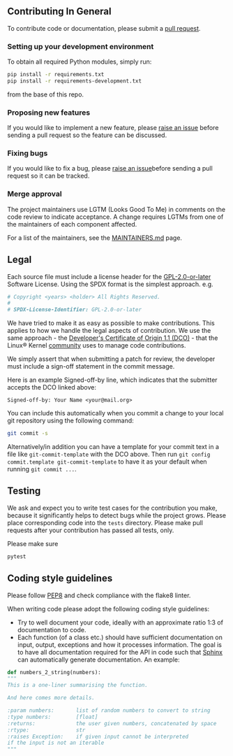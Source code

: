 ## Contributing In General

To contribute code or documentation, please submit a [pull request](https://github.com/IBM/ei-geospatial-qgis-plugin/pulls).


### Setting up your development environment

To obtain all required Python modules, simply run:
```Bash
pip install -r requirements.txt
pip install -r requirements-development.txt
```
from the base of this repo.


### Proposing new features

If you would like to implement a new feature, please [raise an issue](https://github.com/IBM/ei-geospatial-qgis-plugin/issues) before sending a pull request so the feature can be discussed.


### Fixing bugs

If you would like to fix a bug, please [raise an issue](https://github.com/IBM/ei-geospatial-qgis-plugin/issues)before sending a pull request so it can be tracked.


### Merge approval

The project maintainers use LGTM (Looks Good To Me) in comments on the code review to indicate acceptance. A change requires LGTMs from one of the maintainers of each component affected.

For a list of the maintainers, see the [MAINTAINERS.md](MAINTAINERS.md) page.


## Legal

Each source file must include a license header for the [GPL-2.0-or-later](https://spdx.org/licenses/GPL-2.0-or-later.html)
Software License. Using the SPDX format is the simplest approach.
e.g.

```Python
# Copyright <years> <holder> All Rights Reserved.
#
# SPDX-License-Identifier: GPL-2.0-or-later
```

We have tried to make it as easy as possible to make contributions. This applies to how we handle the legal aspects of contribution. We use the same approach - the [Developer's Certificate of Origin 1.1 (DCO)](https://github.com/hyperledger/fabric/blob/master/docs/source/DCO1.1.txt) - that the Linux® Kernel [community](https://elinux.org/Developer_Certificate_Of_Origin) uses to manage code contributions.

We simply assert that when submitting a patch for review, the developer must include a sign-off statement in the commit message.

Here is an example Signed-off-by line, which indicates that the submitter accepts
the DCO linked above:
```
Signed-off-by: Your Name <your@mail.org>
```

You can include this automatically when you commit a change to your local git repository using the following command:
```Bash
git commit -s
```
Alternatively/in addition you can have a template for your commit text in a file like `git-commit-template` with the DCO above. Then run `git config commit.template git-commit-template` to have it as your default when running `git commit ...`.


## Testing

We ask and expect you to write test cases for the contribution you make, because it significantly helps to detect bugs while the project grows. Please place corresponding code into the `tests` directory. Please make pull requests after your contribution has passed all tests, only.

Please make sure
```Bash
pytest
```


## Coding style guidelines

Please follow [PEP8](https://peps.python.org/pep-0008/) and check compliance with the flake8 linter.

When writing code please adopt the following coding style guidelines:
- Try to well document your code, ideally with an approximate ratio 1:3 of documentation to code.
- Each function (of a class etc.) should have sufficient documentation on input, output, exceptions
and how it processes information. The goal is to have all documentation required for
the API in code such that [Sphinx](https://documentation-style-guide-sphinx.readthedocs.io/en/latest/style-guide.html)
can automatically generate documentation. An example:
```Python
def numbers_2_string(numbers):
"""
This is a one-liner summarising the function.

And here comes more details.

:param numbers:       list of random numbers to convert to string
:type numbers:        [float]
:returns:             the user given numbers, concatenated by space
:rtype:               str
:raises Exception:    if given input cannot be interpreted
if the input is not an iterable
"""
